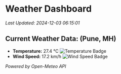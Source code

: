
# Weather Dashboard

_Last Updated: 2024-12-03 06:15:01_

## Current Weather Data: (Pune, MH)
- **Temperature:** 27.4 °C ![Temperature Badge](https://img.shields.io/badge/Temperature-Medium%20Temp-green)
- **Wind Speed:** 17.2 km/h ![Wind Speed Badge](https://img.shields.io/badge/Wind%20Speed-Low%20Wind-blue)

*Powered by Open-Meteo API*
